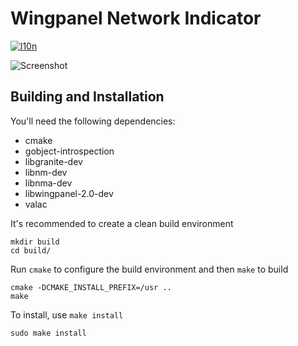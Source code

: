 # Wingpanel Network Indicator
[![l10n](https://l10n.elementary.io/widgets/wingpanel/wingpanel-indicator-network/svg-badge.svg)](https://l10n.elementary.io/projects/wingpanel/wingpanel-indicator-network)

![Screenshot](data/screenshot.png?raw=true)

## Building and Installation

You'll need the following dependencies:

* cmake
* gobject-introspection
* libgranite-dev
* libnm-dev
* libnma-dev
* libwingpanel-2.0-dev
* valac

It's recommended to create a clean build environment

    mkdir build
    cd build/

Run `cmake` to configure the build environment and then `make` to build

    cmake -DCMAKE_INSTALL_PREFIX=/usr ..
    make

To install, use `make install`

    sudo make install
